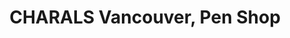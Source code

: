 ---
title: "CHARALS Vancouver, Pen Shop"
url: /vancouver/charals-vancouver-pen-shop/
shop: Schreibwaren
---